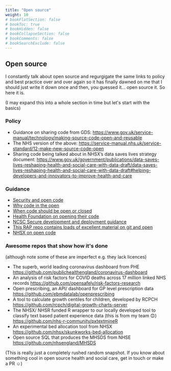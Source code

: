 ```yaml
---
title: "Open source"
weight: 10
# bookFlatSection: false
# bookToc: true
# bookHidden: false
# bookCollapseSection: false
# bookComments: false
# bookSearchExclude: false
---
```


## Open source

I constantly talk about open source and regurgigate the same links to policy and best practice over and over again so it has finally dawned on me that I should just write it down once and then, you guessed it... open source it. So here it is.

(I may expand this into a whole section in time but let's start with the basics)

### Policy

* Guidance on sharing code from GDS:  https://www.gov.uk/service-manual/technology/making-source-code-open-and-reusable
* The NHS version of the above:  https://service-manual.nhs.uk/service-standard/12-make-new-source-code-open
* Sharing code being talked about in NHSX’s data saves lives strategy document:  https://www.gov.uk/government/publications/data-saves-lives-reshaping-health-and-social-care-with-data-draft/data-saves-lives-reshaping-health-and-social-care-with-data-draft#helping-developers-and-innovators-to-improve-health-and-care

### Guidance

* [Security and open code](https://www.gov.uk/government/publications/open-source-guidance/security-considerations-when-coding-in-the-open)
* [Why code in the open](https://gds.blog.gov.uk/2017/09/04/the-benefits-of-coding-in-the-open/)
* [When code should be open or closed](https://www.gov.uk/government/publications/open-source-guidance/when-code-should-be-open-or-closed)
* [Health Foundation on opening their code](https://medium.com/healthfdn-data-analytics/towards-open-health-analytics-our-guide-to-sharing-code-safely-on-github-5d1e018897cb)
* [NCSC Secure development and deployment guidance](https://www.ncsc.gov.uk/collection/developers-collection)
* [This RAP repo contains loads of excellent material on git and open](https://github.com/NHSDigital/rap-community-of-practice)
* [NHSX on open code](https://nhsx.github.io/AnalyticsUnit/codeintheopen.html)

### Awesome repos that show how it's done

(although note some of these are imperfect e.g. they lack licences)

- The superb, world leading coronavirus dashboard from PHE https://github.com/publichealthengland/coronavirus-dashboard
- An analysis of risk factors for COVID deaths across 17 million linked NHS records https://github.com/opensafely/risk-factors-research
- Open prescribing, an API/ dashboard for GP level prescription data https://github.com/ebmdatalab/openprescribing
- A tool to calculate growth centiles for children, developed by RCPCH https://github.com/rcpch/digital-growth-charts-server
- The NHSX/ NHSR funded R wrapper to our locally developed tool to classify text based patient experience data (this is from my team 😊) https://github.com/nhs-r-community/pxtextmineR
- An experimental bed allocation tool from NHSX https://github.com/nhsx/skunkworks-bed-allocation
- Open source SQL that produces the MHSDS from NHSE https://github.com/nhsengland/MHSDS

(This is really just a completely rushed random snapshot. If you know about something cool in open source health and social care, get in touch or make a PR :relaxed:)
